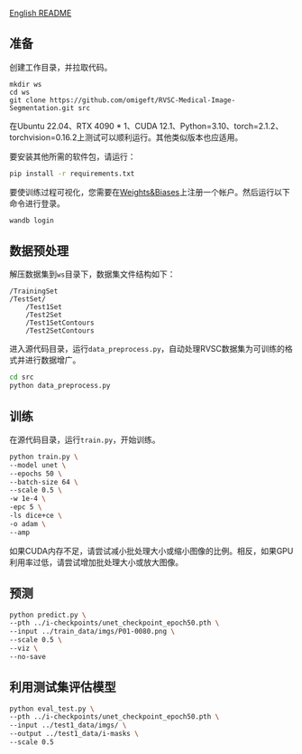 [English README](README.md)

## 准备

创建工作目录，并拉取代码。

```
mkdir ws
cd ws
git clone https://github.com/omigeft/RVSC-Medical-Image-Segmentation.git src
```


在Ubuntu 22.04、RTX 4090 * 1、CUDA 12.1、Python=3.10、torch=2.1.2、torchvision=0.16.2上测试可以顺利运行。其他类似版本也应适用。

要安装其他所需的软件包，请运行：

```sh
pip install -r requirements.txt
```

要使训练过程可视化，您需要在[Weights&Biases](https://wandb.ai/)上注册一个帐户。然后运行以下命令进行登录。

```sh
wandb login
```

## 数据预处理

解压数据集到`ws`目录下，数据集文件结构如下：

```
/TrainingSet
/TestSet/
    /Test1Set
    /Test2Set
    /Test1SetContours
    /Test2SetContours
```

进入源代码目录，运行`data_preprocess.py`，自动处理RVSC数据集为可训练的格式并进行数据增广。

```sh
cd src
python data_preprocess.py
```

## 训练

在源代码目录，运行`train.py`，开始训练。

```sh
python train.py \
--model unet \
--epochs 50 \
--batch-size 64 \
--scale 0.5 \
-w 1e-4 \
-epc 5 \
-ls dice+ce \
-o adam \
--amp
```

如果CUDA内存不足，请尝试减小批处理大小或缩小图像的比例。相反，如果GPU利用率过低，请尝试增加批处理大小或放大图像。 

## 预测

```sh
python predict.py \
--pth ../i-checkpoints/unet_checkpoint_epoch50.pth \
--input ../train_data/imgs/P01-0080.png \
--scale 0.5 \
--viz \
--no-save
```

## 利用测试集评估模型

```sh
python eval_test.py \
--pth ../i-checkpoints/unet_checkpoint_epoch50.pth \
--input ../test1_data/imgs/ \
--output ../test1_data/i-masks \
--scale 0.5
```